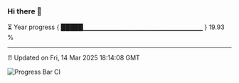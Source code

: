 ### Hi there 👋

⏳ Year progress { █████▁▁▁▁▁▁▁▁▁▁▁▁▁▁▁▁▁▁▁▁▁▁▁▁▁ } 19.93 %

---

⏰ Updated on Fri, 14 Mar 2025 18:14:08 GMT

![Progress Bar CI](https://github.com/Shyam-Makwana/GitHub-Actions-Demo/workflows/Progress%20Bar%20CI/badge.svg)
